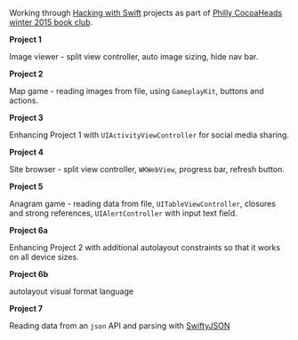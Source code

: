 Working through [Hacking with Swift](https://www.hackingwithswift.com) projects as part of [Philly CocoaHeads winter 2015 book club](http://www.meetup.com/PhillyCocoaHeads/events/226643132/).

**Project 1**

Image viewer - split view controller, auto image sizing, hide nav bar.

**Project 2**

Map game - reading images from file, using `GameplayKit`, buttons and actions.

**Project 3**

Enhancing Project 1 with `UIActivityViewController` for social media sharing.

**Project 4**

Site browser - split view controller, `WKWebView`, progress bar, refresh button. 

**Project 5**

Anagram game - reading data from file, `UITableViewController`, closures and strong references, `UIAlertController` with input text field.

**Project 6a**

Enhancing Project 2 with additional autolayout constraints so that it works on all device sizes.

**Project 6b**

autolayout visual format language

**Project 7**

Reading data from an `json` API and parsing with [SwiftyJSON](https://github.com/SwiftyJSON/SwiftyJSON)